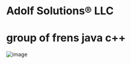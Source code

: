# Adolf Solutions® LLC

# group of frens java c++

![image](https://github.com/user-attachments/assets/0519a125-3a02-42eb-a637-29114dfcc25d)


